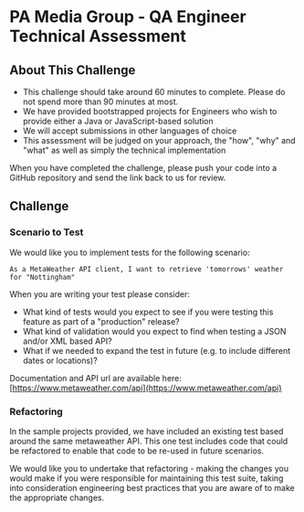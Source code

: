 # PA Media Group - QA Engineer Technical Assessment

## About This Challenge

  * This challenge should take around 60 minutes to complete. Please do not spend more than 90 minutes at most.
  * We have provided bootstrapped projects for Engineers who wish to provide either a Java or JavaScript-based solution
  * We will accept submissions in other languages of choice
  * This assessment will be judged on your approach, the "how", "why" and "what" as well as simply the technical implementation

When you have completed the challenge, please push your code into a GitHub repository and send the link back to us for review.

## Challenge

### Scenario to Test

We would like you to implement tests for the following scenario:

`As a MetaWeather API client, I want to retrieve 'tomorrows' weather for "Nottingham"`

When you are writing your test please consider:
  
  - What kind of tests would you expect to see if you were testing this feature as part of a "production" release?
  - What kind of validation would you expect to find when testing a JSON and/or XML based API?
  - What if we needed to expand the test in future (e.g. to include different dates or locations)?

Documentation and API url are available here: [https://www.metaweather.com/api](https://www.metaweather.com/api)

### Refactoring

In the sample projects provided, we have included an existing test based around the same metaweather API.  This one test includes code that could be refactored to enable that code to be re-used in future scenarios.

We would like you to undertake that refactoring - making the changes you would make if you were responsible for maintaining this test suite, taking into consideration engineering best practices that you are aware of to make the appropriate changes.